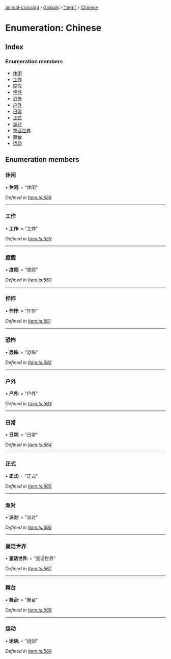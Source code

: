 [animal-crossing](../README.md) › [Globals](../globals.md) › ["Item"](../modules/_item_.md) › [Chinese](_item_.chinese.md)

# Enumeration: Chinese

## Index

### Enumeration members

* [休闲](_item_.chinese.md#休闲)
* [工作](_item_.chinese.md#工作)
* [度假](_item_.chinese.md#度假)
* [怦怦](_item_.chinese.md#怦怦)
* [恐怖](_item_.chinese.md#恐怖)
* [户外](_item_.chinese.md#户外)
* [日常](_item_.chinese.md#日常)
* [正式](_item_.chinese.md#正式)
* [派对](_item_.chinese.md#派对)
* [童话世界](_item_.chinese.md#童话世界)
* [舞台](_item_.chinese.md#舞台)
* [运动](_item_.chinese.md#运动)

## Enumeration members

###  休闲

• **休闲**: = "休闲"

*Defined in [Item.ts:558](https://github.com/Norviah/animal-crossing/blob/2672d28/module/types/Item.ts#L558)*

___

###  工作

• **工作**: = "工作"

*Defined in [Item.ts:559](https://github.com/Norviah/animal-crossing/blob/2672d28/module/types/Item.ts#L559)*

___

###  度假

• **度假**: = "度假"

*Defined in [Item.ts:560](https://github.com/Norviah/animal-crossing/blob/2672d28/module/types/Item.ts#L560)*

___

###  怦怦

• **怦怦**: = "怦怦"

*Defined in [Item.ts:561](https://github.com/Norviah/animal-crossing/blob/2672d28/module/types/Item.ts#L561)*

___

###  恐怖

• **恐怖**: = "恐怖"

*Defined in [Item.ts:562](https://github.com/Norviah/animal-crossing/blob/2672d28/module/types/Item.ts#L562)*

___

###  户外

• **户外**: = "户外"

*Defined in [Item.ts:563](https://github.com/Norviah/animal-crossing/blob/2672d28/module/types/Item.ts#L563)*

___

###  日常

• **日常**: = "日常"

*Defined in [Item.ts:564](https://github.com/Norviah/animal-crossing/blob/2672d28/module/types/Item.ts#L564)*

___

###  正式

• **正式**: = "正式"

*Defined in [Item.ts:565](https://github.com/Norviah/animal-crossing/blob/2672d28/module/types/Item.ts#L565)*

___

###  派对

• **派对**: = "派对"

*Defined in [Item.ts:566](https://github.com/Norviah/animal-crossing/blob/2672d28/module/types/Item.ts#L566)*

___

###  童话世界

• **童话世界**: = "童话世界"

*Defined in [Item.ts:567](https://github.com/Norviah/animal-crossing/blob/2672d28/module/types/Item.ts#L567)*

___

###  舞台

• **舞台**: = "舞台"

*Defined in [Item.ts:568](https://github.com/Norviah/animal-crossing/blob/2672d28/module/types/Item.ts#L568)*

___

###  运动

• **运动**: = "运动"

*Defined in [Item.ts:569](https://github.com/Norviah/animal-crossing/blob/2672d28/module/types/Item.ts#L569)*
